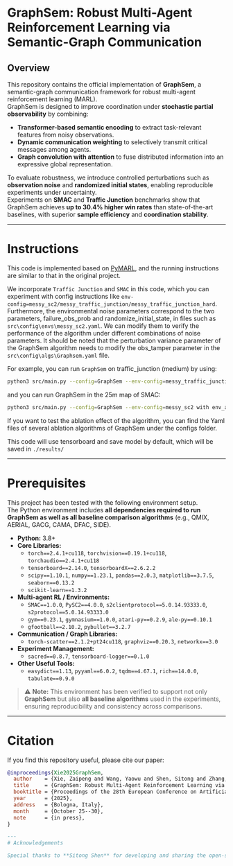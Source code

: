 # GraphSem: Robust Multi-Agent Reinforcement Learning via Semantic-Graph Communication

## Overview
This repository contains the official implementation of **GraphSem**, a semantic-graph communication framework for robust multi-agent reinforcement learning (MARL).  
GraphSem is designed to improve coordination under **stochastic partial observability** by combining:
- **Transformer-based semantic encoding** to extract task-relevant features from noisy observations.  
- **Dynamic communication weighting** to selectively transmit critical messages among agents.  
- **Graph convolution with attention** to fuse distributed information into an expressive global representation.  

To evaluate robustness, we introduce controlled perturbations such as **observation noise** and **randomized initial states**, enabling reproducible experiments under uncertainty.  
Experiments on **SMAC** and **Traffic Junction** benchmarks show that GraphSem achieves **up to 30.4% higher win rates** than state-of-the-art baselines, with superior **sample efficiency** and **coordination stability**.

---
# Instructions

This code is implemented based on [PyMARL](https://github.com/oxwhirl/pymarl), 
and the running instructions are similar to that in the original project. 

We incorporate `Traffic Junction` and `SMAC` in this code, 
which you can experiment with config instructions like `env-config=messy_sc2/messy_traffic_junction/messy_traffic_junction_hard`. 
Furthermore, the environmental noise parameters correspond to the two parameters, failure_obs_prob and randomize_initial_state, in files such as `src\config\envs\messy_sc2.yaml`. 
We can modify them to verify the performance of the algorithm under different combinations of noise parameters. 
It should be noted that the perturbation variance parameter of the GraphSem algorithm needs to modify the obs_tamper parameter in the `src\config\algs\Graphsem.yaml` file.

For example, you can run `GraphSem` on traffic_junction (medium) by using:
```sh
python3 src/main.py --config=GraphSem --env-config=messy_traffic_junction with t_max=3005000
```
and you can run GraphSem in the 25m map of SMAC:
```sh
python3 src/main.py --config=GraphSem --env-config=messy_sc2 with env_args.map_name=25m t_max=5005000
```
If you want to test the ablation effect of the algorithm, you can find the Yaml files of several ablation algorithms of GraphSem under the configs folder.

This code will use tensorboard and save model by default, which will be saved in `./results/`

---
# Prerequisites

This project has been tested with the following environment setup.  
The Python environment includes **all dependencies required to run GraphSem as well as all baseline comparison algorithms** (e.g., QMIX, AERIAL, GACG, CAMA, DFAC, SIDE).  

- **Python:** 3.8+  
- **Core Libraries:**  
  - `torch==2.4.1+cu118`, `torchvision==0.19.1+cu118`, `torchaudio==2.4.1+cu118`  
  - `tensorboard==2.14.0`, `tensorboardX==2.6.2.2`  
  - `scipy==1.10.1`, `numpy==1.23.1`, `pandas==2.0.3`, `matplotlib==3.7.5`, `seaborn==0.13.2`  
  - `scikit-learn==1.3.2`  
- **Multi-agent RL / Environments:**  
  - `SMAC==1.0.0`, `PySC2==4.0.0`, `s2clientprotocol==5.0.14.93333.0`, `s2protocol==5.0.14.93333.0`  
  - `gym==0.23.1`, `gymnasium==1.0.0`, `atari-py==0.2.9`, `ale-py==0.10.1`  
  - `gfootball==2.10.2`, `pybullet==3.2.7`  
- **Communication / Graph Libraries:**  
  - `torch-scatter==2.1.2+pt24cu118`, `graphviz==0.20.3`, `networkx==3.0`  
- **Experiment Management:**  
  - `sacred==0.8.7`, `tensorboard-logger==0.1.0`  
- **Other Useful Tools:**  
  - `easydict==1.13`, `pyyaml==6.0.2`, `tqdm==4.67.1`, `rich==14.0.0`, `tabulate==0.9.0`

> ⚠️ **Note:** This environment has been verified to support not only **GraphSem** but also **all baseline algorithms** used in the experiments, ensuring reproducibility and consistency across comparisons.

---
# Citation

If you find this repository useful, please cite our paper:

```bibtex
@inproceedings{Xie2025GraphSem,
  author    = {Xie, Zaipeng and Wang, Yaowu and Shen, Sitong and Zhang, Jianan},
  title     = {GraphSem: Robust Multi-Agent Reinforcement Learning via Semantic-Graph Communication},
  booktitle = {Proceedings of the 28th European Conference on Artificial Intelligence (ECAI 2025)},
  year      = {2025},
  address   = {Bologna, Italy},
  month     = {October 25--30},
  note      = {in press},
}

---
# Acknowledgements

Special thanks to **Sitong Shen** for developing and sharing the open-source code that served as the foundation of this research.  Her dedication and contributions were essential to the successful implementation of GraphSem.  Without her support, this work would not have been possible.  
